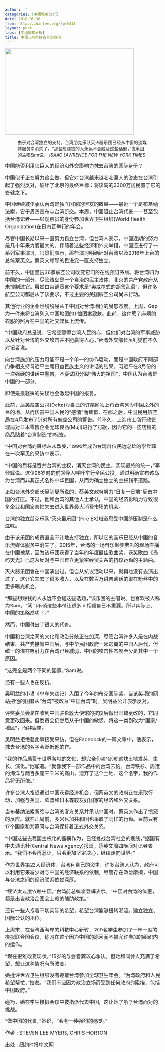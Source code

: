 ```yaml
---
author: ''
categories: [中國戰略分析]
date: 2018-05-30
from: http://zhanlve.org/?p=5418
layout: post
tags: [中國戰略分析]
title: 中国正努力抹去台湾身份
---
```


<div id="entry">
<div class="at-above-post addthis_tool" data-url="http://zhanlve.org/?p=5418">
</div>
<p>
</p>
<p>
<img class="aligncenter wp-image-5419" height="279" sizes="(max-width: 418px) 100vw, 418px" src="http://zhanlve.org/wp-content/uploads/2018/05/merlin_138273303_f2a1c556-3419-49b8-b36d-2ecb877e3a3c-master1050-300x200.jpg" srcset="http://zhanlve.org/wp-content/uploads/2018/05/merlin_138273303_f2a1c556-3419-49b8-b36d-2ecb877e3a3c-master1050-300x200.jpg 300w, http://zhanlve.org/wp-content/uploads/2018/05/merlin_138273303_f2a1c556-3419-49b8-b36d-2ecb877e3a3c-master1050-768x512.jpg 768w, http://zhanlve.org/wp-content/uploads/2018/05/merlin_138273303_f2a1c556-3419-49b8-b36d-2ecb877e3a3c-master1050-1024x683.jpg 1024w, http://zhanlve.org/wp-content/uploads/2018/05/merlin_138273303_f2a1c556-3419-49b8-b36d-2ecb877e3a3c-master1050.jpg 1050w" width="418"/>
</p>
<figure class="article-inline-photo large">
<figcaption>
   由于对台湾独立的支持，台湾朋克乐队灭火器乐团已经从中国的流媒体服务中消失了。“那些想赚钱的人永远不会触及这些话题，”该乐团的主唱Sam说。
   <cite>
    ISAAC LAWRENCE FOR THE NEW YORK TIMES
   </cite>
</figcaption>
</figure>
<p>
</p>
<p>
<span style="font-size: 12pt;">
   中国能否利用它巨大的经济和外交影响力抹去台湾的国际身份？
  </span>
</p>
<p>
</p>
<p>
<span style="font-size: 12pt;">
   中国似乎正在努力这么做。但它对台湾越来越咄咄逼人的姿态在台湾引起了强烈反对，破坏了北京的最终目标：将该岛的2300万居民置于它的管辖之下。
  </span>
</p>
<p>
</p>
<p>
<span style="font-size: 12pt;">
   中国继续减少承认台湾是独立国家的盟友的数量——最近一个是布基纳法索，它于周四宣布与台湾断交。本周，中国阻止台湾代表——甚至包括台湾记者——以观察员的身份参加世界卫生组织(World Health Organization)在日内瓦举行的年会。
  </span>
</p>
<p>
</p>
<p>
<span style="font-size: 12pt;">
   尽管中国长期以来一直努力孤立台湾，但台湾人表示，中国近期的努力是几十年来力度最大的。伴随着这些经济和外交举措，中国还进行了一系列军事演习，官员们表示，那些演习明确针对台湾以及2016年上台的总统蔡英文。蔡英文领导的民进党一直支持独立。
  </span>
</p>
<p>
</p>
<p>
<span style="font-size: 12pt;">
   前不久，中国警告36家航空公司改变它们的在线预订系统，将台湾归为中国的一部分，尽管该岛是一个自治的民主政体，北京的共产党政府从未控制过它。虽然白宫谴责这个要求是“奥威尔式的胡言乱语”，但许多航空公司都屈从了该要求，不过主要的美国航空公司尚未行动。
  </span>
</p>
<p>
</p>
<p>
<span style="font-size: 12pt;">
   其他行业的企业也纷纷屈从于中国对台湾地位的易怒态度。上周，Gap为一件未将台湾列入中国地图的T恤图案致歉。此前，这件惹了麻烦的衣服的照片在中国的社交媒体上流传。
  </span>
</p>
<p>
</p>
<p>
<span style="font-size: 12pt;">
   “中国政府总是说，它希望赢得台湾人民的心，但他们对台湾的军事威胁以及针对台湾的外交攻击并不能赢得人心，”台湾外交部长吴钊燮前不久对记者说。
  </span>
</p>
<p>
</p>
<p>
<span style="font-size: 12pt;">
   向台湾施加的压力可能不是一个单一的协作运动，而是中国政府不同部门争相支持习近平主席日益民族主义的讲话的结果。习近平在3月份的一次强硬的讲话中警告，不要试图分裂“伟大的祖国”，中国认为台湾是中国的一部分。
  </span>
</p>
<p>
</p>
<p>
<span style="font-size: 12pt;">
   即使是最轻微的失误也会激起中国的报复。
  </span>
</p>
<p>
</p>
<p>
<span style="font-size: 12pt;">
   此前，达美航空公司(Delta)为自己的订票网站上将台湾列为中国之外的目的地、从而伤害中国人民的“感情”而致歉，在那之后，中国民用航空局在4月发布了针对所有航空公司的警告。前不久，上海市工商行政管理局对日本零售企业无印良品(Muji)进行了罚款，因为它的一些店铺的商品贴着“台湾制造”的标签。
  </span>
</p>
<p>
</p>
<p>
<span style="font-size: 12pt;">
   “中国对台湾的目标从未改变，”1996年成为台湾首位民选总统的李登辉在一次罕见的采访中表示。
  </span>
</p>
<p>
</p>
<p>
<span style="font-size: 12pt;">
   “中国的目标是吞并台湾的主权，消灭台湾的民主，实现最终的统一，”李登辉说。这位96岁时的前领导人呼吁举行全民公投，通过明确宣布该岛为台湾而非其正式名称中华民国，从而为确立独立的主权铺平道路。
  </span>
</p>
<p>
</p>
<p>
<span style="font-size: 12pt;">
   正如台湾外交部长吴钊燮所说的，蔡英文政府努力“日复一日地”反击中国的打压。不过，他和台湾的其他人士承认，中国的经济影响力导致很多企业和国家害怕失去进入世界最大消费市场的机会。
  </span>
</p>
<p>
</p>
<p>
<span style="font-size: 12pt;">
   台湾的独立朋克乐队“灭火器乐团”(Fire EX)知道忍受中国的压制是什么滋味。
  </span>
</p>
<p>
</p>
<p>
<span style="font-size: 12pt;">
   由于该乐团的成员直言不讳地支持独立，所以它的音乐已经从中国的音乐流媒体服务中消失了。2015年，台湾的一场音乐颁奖典礼的现场直播在中国被禁，因为该乐团获得了当年的年度最佳歌曲奖。获奖歌曲《岛屿天光》已成为反对与中国建立更紧密经贸关系的抗议运动的主题曲。
  </span>
</p>
<p>
</p>
<p>
<span style="font-size: 12pt;">
   灭火器乐团曾在中国演出过，但自从抗议活动以来，就再也没有去演出过了，这让它失去了很多收入，以及在数百万讲普通话的潜在粉丝中的更多曝光机会。
  </span>
</p>
<p>
<span style="font-size: 12pt;">
   “那些想赚钱的人永远不会碰这些话题，”该乐团的主唱说。他喜欢被人称为Sam。“闭口不谈这些事情让很多人相信自己不重要。所以实际上，中国的策略成功了。”
  </span>
</p>
<p>
</p>
<p>
<span style="font-size: 12pt;">
   然而，中国付出了很大的代价。
  </span>
</p>
<p>
</p>
<p>
<span style="font-size: 12pt;">
   中国和台湾之间的文化和政治分歧正在加深。尽管台湾许多人是在内战结束、共产党接管中国后，与中华民国政府一起逃离的中国人后代，但统一的潜在吸引力在台湾已经减弱，中国的攻击性态度至少是其中一个原因。
  </span>
</p>
<p>
</p>
<p>
<span style="font-size: 12pt;">
   “这完全是两个不同的国家，”Sam说。
  </span>
</p>
<p>
</p>
<p>
<span style="font-size: 12pt;">
   还有一些人也在反抗。
  </span>
</p>
<p>
</p>
<p>
<span style="font-size: 12pt;">
   吴明益的小说《单车失窃记》入围了今年的布克国际奖，当该奖项的网站把他的国籍从“台湾”被改为“中国台湾”时，吴明益公开表示反对。
  </span>
</p>
<p>
</p>
<p>
<span style="font-size: 12pt;">
   评奖委员会是在收到中国驻伦敦大使馆的抗议后做出国籍更改的，它同意更改回来。但委员会仍然屈从于中国的敏感，将这一类别改为“国家/地区”，而非国籍。
  </span>
</p>
<p>
</p>
<p>
<span style="font-size: 12pt;">
   吴明益拒绝就此事接受采访，但在Facebook的一篇文章中，他表示，抹去台湾的名字会贬低他的作。
  </span>
</p>
<p>
</p>
<p>
<span style="font-size: 12pt;">
   “我的作品启蒙于世界各地的文化，却完全仰赖‘台湾’这块土地发芽、生长、演化。”他写道。“就像我下一部作品中的台湾云豹、台湾铁杉、周遭的海洋与两百多座三千米的高山，遗弃了这个土地、这个名字，我的作品将无所依。”
  </span>
</p>
<p>
</p>
<p>
<span style="font-size: 12pt;">
   许多台湾人指望通过中国获得经济机会，但蔡英文的政府正在采取行动，加强与美国、欧盟和日本等较友好国家的经济和外交关系。
  </span>
</p>
<p>
</p>
<p>
<span style="font-size: 12pt;">
   当布基纳法索断绝与台湾的官方关系并承认中国时，蔡英文作出了愤怒的反应。就在几周前，多米尼加共和国也采取了同样的行动。目前只有17个国家和梵蒂冈与台湾保持着正式外交关系。
  </span>
</p>
<p>
</p>
<p>
<span style="font-size: 12pt;">
   “中国这些去我国主权化的蛮横作为，已经挑战台湾社会的底线，”据国有中央通讯社(Central News Agency)报道，蔡英文周四晚间对记者表示。“我们不会再忍让，只会更加坚定决心，继续走向世界。”
  </span>
</p>
<p>
</p>
<p>
<span style="font-size: 12pt;">
   作为世界第22大经济体，台湾有自己的资本，许多台湾人认为，政府可以利用它来减少对与中国的经济联系的依赖。尽管存在政治摩擦，中国与台湾之间的经济联系依然深厚。
  </span>
</p>
<p>
</p>
<p>
<span style="font-size: 12pt;">
   “经济太过度依赖中国，”台湾前总统李登辉表示。“中国对台湾的优惠，都是出自政治企图会上瘾的辅助政策。”
  </span>
</p>
<p>
</p>
<p>
<span style="font-size: 12pt;">
   还有一些人抱着不切实际的希望，希望台湾能够扭转潮流，建立独立、国际公认的地位。
  </span>
</p>
<p>
</p>
<p>
<span style="font-size: 12pt;">
   上周末，在台湾西海岸的科技中心新竹，200名学生参加了一年一度的模拟联合国会议，练习在这个因为中国的原因而不被允许参加的组织内的运作。
  </span>
</p>
<p>
</p>
<p>
<span style="font-size: 12pt;">
   “现在很难改变现状，”15岁的与会者龚玟心承认。但她和同龄人充满了希望，想让这种情况有所改变。
  </span>
</p>
<p>
</p>
<p>
<span style="font-size: 12pt;">
   她批评世界卫生组织没有邀请台湾参加全球卫生年会。“台湾政府和人民希望帮忙，”她说。“我们不应因为政治立场而受到任何政府的阻挠，包括中国政府。”
  </span>
</p>
<p>
</p>
<p>
<span style="font-size: 12pt;">
   碰巧，她在学生模拟会议中被指派代表中国，这让她了解了台湾面对的挑战。
  </span>
</p>
<p>
</p>
<p>
<span style="font-size: 12pt;">
   “做中国的代表，”她说，“会有一种强烈的感觉。”
  </span>
</p>
<p>
</p>
<p>
<span style="font-size: 12pt;">
   作者 : STEVEN LEE MYERS, CHRIS HORTON
  </span>
</p>
<p>
</p>
<p>
<span style="font-size: 12pt;">
   出处 : 纽约时报中文网
  </span>
</p>
<p>
</p>
<!-- AddThis Advanced Settings above via filter on the_content -->
<!-- AddThis Advanced Settings below via filter on the_content -->
<!-- AddThis Advanced Settings generic via filter on the_content -->
<!-- AddThis Share Buttons above via filter on the_content -->
<!-- AddThis Share Buttons below via filter on the_content -->
<div class="at-below-post addthis_tool" data-url="http://zhanlve.org/?p=5418">
</div>
<!-- AddThis Share Buttons generic via filter on the_content -->
</div>

